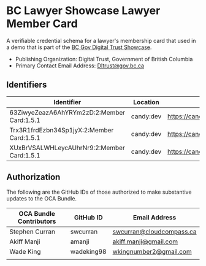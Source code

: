 # BC Lawyer Showcase Lawyer Member Card

A verifiable credential schema for a lawyer's membership card that used in a demo that is part of the [BC Gov Digital Trust Showcase](https://digital.gov.bc.ca/digital-trust/showcase/).

- Publishing Organization: Digital Trust, Government of British Columbia
- Primary Contact Email Address: DItrust@gov.bc.ca

## Identifiers

| Identifier                                 | Location  | URL                                                   |
| ------------------------------------------ | --------- | ----------------------------------------------------- |
| 63ZiwyeZeazA6AhYRYm2zD:2:Member Card:1.5.1 | candy:dev | https://candyscan.idlab.org/tx/CANDY_DEV/domain/26676 |
| Trx3R1frdEzbn34Sp1jyX:2:Member Card:1.5.1  | candy:dev | https://candyscan.idlab.org/tx/CANDY_DEV/domain/26514 |
| XUxBrVSALWHLeycAUhrNr9:2:Member Card:1.5.1 | candy:dev | https://candyscan.idlab.org/tx/CANDY_DEV/domain/27369 |

## Authorization

The following are the GitHub IDs of those authorized to make substantive updates to the OCA Bundle.

| OCA Bundle Contributors | GitHub ID  | Email Address            |
| ----------------------- | ---------- | ------------------------ |
| Stephen Curran          | swcurran   | swcurran@cloudcompass.ca |
| Akiff Manji             | amanji     | akiff.manji@gmail.com    |
| Wade King               | wadeking98 | wkingnumber2@gmail.com   |
|                         |            |                          |
